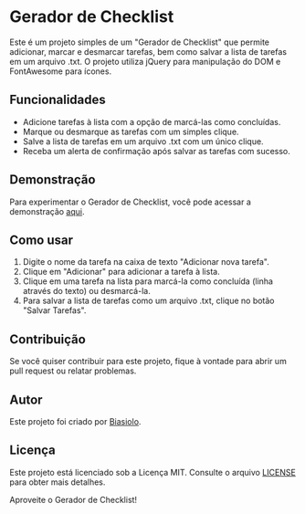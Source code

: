 # Gerador de Checklist

Este é um projeto simples de um "Gerador de Checklist" que permite adicionar, marcar e desmarcar tarefas, bem como salvar a lista de tarefas em um arquivo .txt. O projeto utiliza jQuery para manipulação do DOM e FontAwesome para ícones.

## Funcionalidades

- Adicione tarefas à lista com a opção de marcá-las como concluídas.
- Marque ou desmarque as tarefas com um simples clique.
- Salve a lista de tarefas em um arquivo .txt com um único clique.
- Receba um alerta de confirmação após salvar as tarefas com sucesso.

## Demonstração

Para experimentar o Gerador de Checklist, você pode acessar a demonstração [aqui](https://biasiolo.github.io/Gerador_de_Checklist/).

## Como usar

1. Digite o nome da tarefa na caixa de texto "Adicionar nova tarefa".
2. Clique em "Adicionar" para adicionar a tarefa à lista.
3. Clique em uma tarefa na lista para marcá-la como concluída (linha através do texto) ou desmarcá-la.
4. Para salvar a lista de tarefas como um arquivo .txt, clique no botão "Salvar Tarefas".

## Contribuição

Se você quiser contribuir para este projeto, fique à vontade para abrir um pull request ou relatar problemas.

## Autor

Este projeto foi criado por [Biasiolo](https://github.com/Biasiolo).

## Licença

Este projeto está licenciado sob a Licença MIT. Consulte o arquivo [LICENSE](LICENSE) para obter mais detalhes.

Aproveite o Gerador de Checklist!
